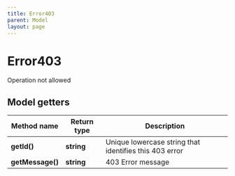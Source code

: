 ```yaml
---
title: Error403
parent: Model
layout: page
---
```


# Error403

Operation not allowed

## Model getters

Method name | Return type | Description
------------ | ------------- | -------------
**getId()** | **string** | Unique lowercase string that identifies this 403 error
**getMessage()** | **string** | 403 Error message

